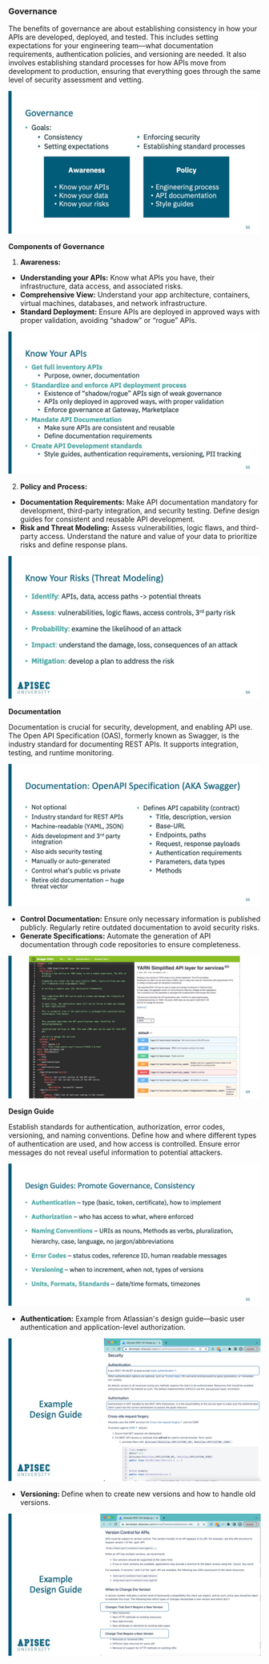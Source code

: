 ### Governance

The benefits of governance are about establishing consistency in how your APIs are developed, deployed, and tested. This includes setting expectations for your engineering team—what documentation requirements, authentication policies, and versioning are needed. It also involves establishing standard processes for how APIs move from development to production, ensuring that everything goes through the same level of security assessment and vetting.

![](/API%20Security%20Fundamentals/images/55b75b5-bac-5f-8203-321bc1b0ab73_Pillars1_Governance1.jpg)

**Components of Governance**

1. **Awareness:**
- **Understanding your APIs:** Know what APIs you have, their infrastructure, data access, and associated risks.
- **Comprehensive View:** Understand your app architecture, containers, virtual machines, databases, and network infrastructure.
- **Standard Deployment:** Ensure APIs are deployed in approved ways with proper validation, avoiding “shadow” or “rogue” APIs.

![](/API%20Security%20Fundamentals/images/4a2f353-1f4a-34a2-614-6581265cdf30_52.jpg)

2. **Policy and Process:**
- **Documentation Requirements:** Make API documentation mandatory for development, third-party integration, and security testing. Define design guides for consistent and reusable API development.
- **Risk and Threat Modeling:** Assess vulnerabilities, logic flaws, and third-party access. Understand the nature and value of your data to prioritize risks and define response plans.

![](/API%20Security%20Fundamentals/images/4bff5d4-ce15-36b7-c223-22cc536633fd_3.jpg)

**Documentation**

Documentation is crucial for security, development, and enabling API use. The Open API Specification (OAS), formerly known as Swagger, is the industry standard for documenting REST APIs. It supports integration, testing, and runtime monitoring.

![](/API%20Security%20Fundamentals/images/0224d80-cdd6-c2a1-dfb6-bf42c16ce_53.jpg)

- **Control Documentation:** Ensure only necessary information is published publicly. Regularly retire outdated documentation to avoid security risks.
- **Generate Specifications:** Automate the generation of API documentation through code repositories to ensure completeness.

![](/API%20Security%20Fundamentals/images/6db6b13-af55-16cc-aec7-4134722033_Pillars1_Governance8.jpg)

**Design Guide**

Establish standards for authentication, authorization, error codes, versioning, and naming conventions. Define how and where different types of authentication are used, and how access is controlled. Ensure error messages do not reveal useful information to potential attackers.

![](/API%20Security%20Fundamentals/images/c6efeb3-5434-aca6-87a-aee6278b164e_4.jpg)

- **Authentication:** Example from Atlassian's design guide—basic user authentication and application-level authorization.

![](/API%20Security%20Fundamentals/images/cdd354f-e2dc-a0f4-aaf6-8420e52e55b_5.jpg)

- **Versioning:** Define when to create new versions and how to handle old versions.

![](/API%20Security%20Fundamentals/images/6a8ec3-f2da-0df-eac2-18e2a1add33_6.jpg)
